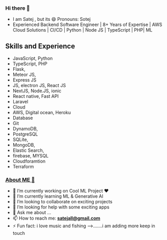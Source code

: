 ### Hi there 👋
- I am Satej , but its 😄 Pronouns: Sotej
- Experienced Backend Software Engineer | 8+ Years of Expertise | AWS Cloud Solutions | CI/CD  | Python | Node JS | TypeScript | PHP| ML

## Skills and Experience
  - JavaScript, Python
  - TypeScript, PHP
  - Flask,
  - Meteor JS,
  - Express JS
  - JS, electron JS, React JS
  - NextJS, Node.JS, ionic
  - React native, Fast API
  - Laravel
  - Cloud
  - AWS, Digital ocean, Heroku 
  - Database
  - Git
  - DynamoDB,
  -  PostgreSQL
  - SQLite,
  - MongoDB,
  - Elastic Search,
  - firebase, MYSQL
  -  Cloudforamtion
  - Terraform
### [About ME 🤔](https://bold.pro/my/satej-sarker-230811005009/204)

- 🔭 I’m currently working on Cool ML Project ❤️
- 🌱 I’m currently learning ML & Generative AI
- 👯 I’m looking to collaborate on exciting projects
- 🤔 I’m looking for help with some exciting apps 
- 💬 Ask me about ...
- 📫 How to reach me: **satejall@gmail.com**
- ⚡ Fun fact: i love music and fishing
-->.......i am adding more keep in touch
